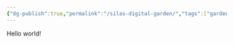 ```yaml
---
{"dg-publish":true,"permalink":"/silas-digital-garden/","tags":["gardenEntry"]}
---
```


Hello world!